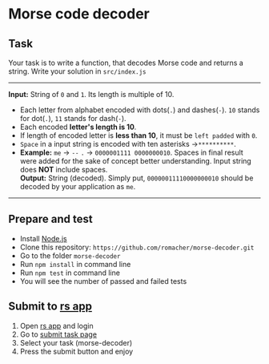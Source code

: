 # Morse code decoder

## Task

Your task is to write a function, that decodes Morse code and returns a string.
Write your solution in `src/index.js`

---

**Input:** String of `0` and `1`. Its length is multiple of 10.
- Each letter from alphabet encoded with dots(`.`) and dashes(`-`). `10` stands for dot(`.`), `11` stands for dash(`-`).
- Each encoded **letter's length is 10**.   
- If length of encoded letter is **less than 10**, it must be `left padded` with `0`.   
- `Space` in a input string is encoded with ten asterisks ->`**********`.
- **Example:** `me` -> `--` `.` -> `0000001111 0000000010`. Spaces in final result were added for the sake of concept better understanding. Input string does **NOT** include spaces.  
**Output:** String (decoded). Simply put, `00000011110000000010` should be decoded by your application as `me`.

---

## Prepare and test

- Install [Node.js](https://nodejs.org/en/)
- Clone this repository: `https://github.com/romacher/morse-decoder.git`
- Go to the folder `morse-decoder`
- Run `npm install` in command line
- Run `npm test` in command line
- You will see the number of passed and failed tests

## Submit to [rs app](https://app.rs.school)
1. Open [rs app](https://app.rs.school) and login
2. Go to [submit task page](https://app.rs.school/course/submit-task?course=rs-2019-q3)
3. Select your task (morse-decoder)
4. Press the submit button and enjoy 
